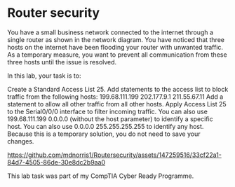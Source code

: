 # Router security
You have a small business network connected to the internet through a single router as shown in the network diagram. You have noticed that three hosts on the internet have been flooding your router with unwanted traffic. As a temporary measure, you want to prevent all communication from these three hosts until the issue is resolved.

In this lab, your task is to:

Create a Standard Access List 25.
Add statements to the access list to block traffic from the following hosts:
199.68.111.199
202.177.9.1
211.55.67.11
Add a statement to allow all other traffic from all other hosts.
Apply Access List 25 to the Serial0/0/0 interface to filter incoming traffic.
You can also use 199.68.111.199 0.0.0.0 (without the host parameter) to identify a specific host. You can also use 0.0.0.0 255.255.255.255 to identify any host. Because this is a temporary solution, you do not need to save your changes.



https://github.com/mdnorris1/Routersecurity/assets/147259516/33cf22a1-84d7-4505-86de-30e8dc2b9aa0


 
This lab task was part of my CompTIA Cyber Ready Programme.
